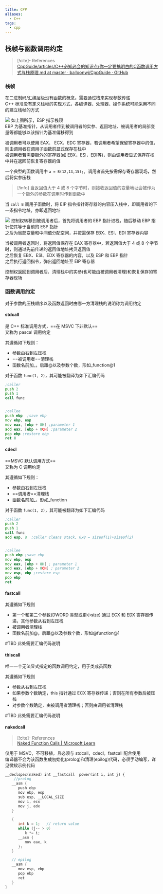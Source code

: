```yaml
---
title: CPP
aliases:
  - C++
tags:
  - cpp
---
```

## 栈帧与函数调用约定  

> [!cite]- References  
> [CppGuide/articles/C++必知必会的知识点/你一定要搞明白的C函数调用方式与栈原理.md at master · balloonwj/CppGuide · GitHub](https://github.com/balloonwj/CppGuide/blob/master/articles/C%2B%2B%E5%BF%85%E7%9F%A5%E5%BF%85%E4%BC%9A%E7%9A%84%E7%9F%A5%E8%AF%86%E7%82%B9/%E4%BD%A0%E4%B8%80%E5%AE%9A%E8%A6%81%E6%90%9E%E6%98%8E%E7%99%BD%E7%9A%84C%E5%87%BD%E6%95%B0%E8%B0%83%E7%94%A8%E6%96%B9%E5%BC%8F%E4%B8%8E%E6%A0%88%E5%8E%9F%E7%90%86.md)

### 栈帧  
在二进制码/汇编层级没有函数的概念，需要通过栈来实现参数传递  
C++ 标准没有定义栈帧的实现方式，各编译器、处理器、操作系统可能采用不同的建立栈帧的方式  

![](res/stack_frame.png)
如上图所示，ESP 指示栈顶  
EBP 为基准指针，从调用者传到被调用者的实参、返回地址、被调用者的局部变量等都能够以该指针为基准偏移得到  

被调用者可以使用 EAX， ECX，EDC 寄存器，若调用者希望保留寄存器中的值，则由调用者在调用子函数前显式保存在栈中  
被调用者若需要额外的寄存器(如 EBX，ESI，EDI等)，则由调用者显式保存在栈中并在返回前恢复寄存器的值  

一个典型的函数调用中 `a = B(12,13,15);`，调用者首先按需保存寄存器现场，然后将实参压栈  
> [!info] 当返回值大于 4 或 8 个字节时，则接收返回值的变量地址会被作为一个额外的参数在调用时传到函数中

当 `call B` 调用子函数时，将 EIP 指令指针寄存器的内容压入栈中，即调用者的下一条指令地址，亦即返回地址  

![](res/stack_frame_2.png)
控制权转移到被调用者后，首先将调用者的 EBP 指针进栈，随后移动 EBP 指针使其等于当前的 ESP 指针  
之后为局部变量和中间值分配空间，并按需保存 EBX、ESI、EDI 寄存器内容  

当被调用者返回时，将返回值保存在 EAX 寄存器中，若返回值大于 4 或 8 个字节时，则通过先前传递的返回值地址拷贝返回值  
之后恢复 EBX、ESI、EDX 寄存器的内容，以及 ESP 和 EBP 指针  
之后执行返回指令，弹出返回地址至 EIP 寄存器  

控制权返回到调用者后，清理栈中的实参(也可能由被调用者清理)和恢复保存的寄存器现场  
### 函数调用约定  
对于参数的压栈顺序以及函数返回时由哪一方清理栈的说明称为调用约定  
#### stdcall  
是 C++ 标准调用方式，==在 MSVC 下非默认==  
又称为 pascal 调用约定  

其遵循如下规则：  
   - 参数由右到左压栈  
   - ==被调用者==清理栈  
   - 函数名前加_，后跟@以及参数个数，形如_function@1  

对于函数 `func(1, 2)`，其可能被翻译为如下汇编代码  

```asm
;caller  
push 2  
push 1  
call func


;callee
push ebp  ;save ebp
mov ebp, esp
mov eax, [ebp + 8H] ;parameter 1
add eax, [ebp + 0CH] ;parameter 2
pop ebp ;restore ebp
ret 8
```
#### cdecl  
==MSVC 默认调用方式==  
又称为 C 调用约定  

其遵循如下规则：  
   - 参数由右到左压栈  
   - ==调用者==清理栈  
   - 函数名前加_，形如_function  

对于函数 `func(1, 2)`，其可能被翻译为如下汇编代码  

```asm
;caller
push 2  
push 1  
call func
add esp, 8  ;caller cleans stack, 0x8 = sizeof(1)+sizeof(2)


;callee
push ebp ;save ebp
mov ebp, esp
mov eax, [ebp + 8H] ; parameter 1
add eax, [ebp + 0CH] ; parameter 2
mov esp, ebp ;restore esp
pop ebp
ret
```
#### fastcall  
其遵循如下规则  
- 第一个和第二个参数(DWORD 类型或更小size) 通过 ECX 和 EDX 寄存器传递，其他参数从右到左压栈  
- 被调用者清理栈  
- 函数名前加@，后跟@以及参数个数，形如@function@1  

 #TBD 此处需要汇编代码说明  
#### thiscall  
唯一一个无法显式指定的函数调用约定，用于类成员函数  

其遵循如下规则  
- 参数从右到左压栈  
- 如果参数个数确定，this 指针通过 ECX 寄存器传递；否则在所有参数后被压栈  
- 对参数个数确定，由被调用者清理栈；否则由调用者清理栈  

 #TBD 此处需要汇编代码说明  
#### nakedcall  
> [!cite]- References  
> [Naked Function Calls | Microsoft Learn](https://learn.microsoft.com/en-us/cpp/cpp/naked-function-calls?view=msvc-170)  

仅用于 MSVC，不可移植，且必须与 stdcall，cdecl，fastcall 配合使用  
编译器不会为该函数生成初始化(prolog)和清理(epilog)代码，必须手动编写，详见微软示例代码  
```cpp
__declspec(naked) int __fastcall  power(int i, int j) {
	//prolog
   __asm {
      push ebp
      mov ebp, esp
      sub esp, __LOCAL_SIZE
      mov i, ecx
      mov j, edx
   }

   {
      int k = 1;   // return value
      while (j-- > 0)
         k *= i;
      __asm {
         mov eax, k
      };
   }

   // epilog
   __asm {
      mov esp, ebp
      pop ebp
      ret
   }
}
```


